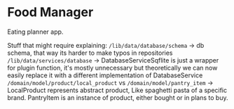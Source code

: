 # Food Manager

Eating planner app.

Stuff that might require explaining:
`/lib/data/database/schema` -> db schema, that way its harder to make typos in repositories
`/lib/data/services/database` -> DatabaseServiceSqflite is just a wrapper for plugin function,
it's mostly unnecessary but theoretically we can now easily replace it with a different implementation
of DatabaseService
`/domain/model/product/local_product` vs `/domain/model/pantry_item` -> LocalProduct represents 
abstract product, Like spaghetti pasta of a specific brand. PantryItem is an instance of product,
either bought or in plans to buy.